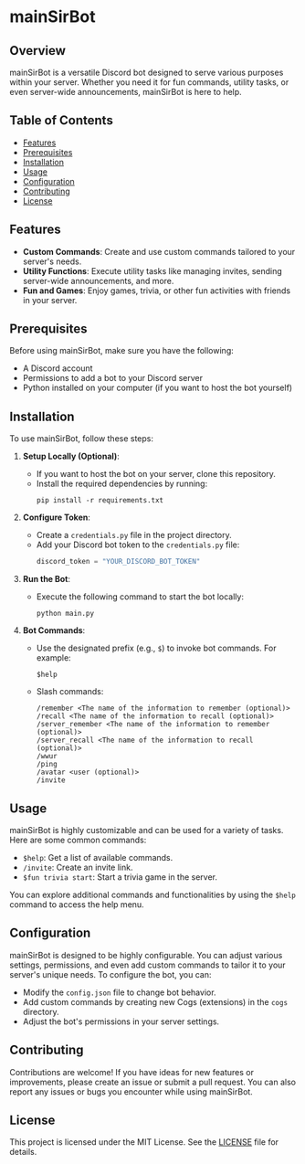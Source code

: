 # mainSirBot

## Overview

mainSirBot is a versatile Discord bot designed to serve various purposes within your server. Whether you need it for fun commands, utility tasks, or even server-wide announcements, mainSirBot is here to help.

## Table of Contents

- [Features](#features)
- [Prerequisites](#prerequisites)
- [Installation](#installation)
- [Usage](#usage)
- [Configuration](#configuration)
- [Contributing](#contributing)
- [License](#license)

## Features

- **Custom Commands**: Create and use custom commands tailored to your server's needs.
- **Utility Functions**: Execute utility tasks like managing invites, sending server-wide announcements, and more.
- **Fun and Games**: Enjoy games, trivia, or other fun activities with friends in your server.

## Prerequisites

Before using mainSirBot, make sure you have the following:

- A Discord account
- Permissions to add a bot to your Discord server
- Python installed on your computer (if you want to host the bot yourself)

## Installation

To use mainSirBot, follow these steps:


1. **Setup Locally (Optional)**:
   - If you want to host the bot on your server, clone this repository.
   - Install the required dependencies by running:
     ```shell
     pip install -r requirements.txt
     ```

2. **Configure Token**:
   - Create a `credentials.py` file in the project directory.
   - Add your Discord bot token to the `credentials.py` file:
     ```python
     discord_token = "YOUR_DISCORD_BOT_TOKEN"
     ```

3. **Run the Bot**:
   - Execute the following command to start the bot locally:
     ```shell
     python main.py
     ```

4. **Bot Commands**:
   - Use the designated prefix (e.g., `$`) to invoke bot commands. For example:
     ```
     $help
     ```
   - Slash commands:
     ```
     /remember <The name of the information to remember (optional)>
     /recall <The name of the information to recall (optional)>
     /server_remember <The name of the information to remember (optional)>
     /server_recall <The name of the information to recall (optional)>
     /wwur
     /ping
     /avatar <user (optional)>
     /invite
     ```

## Usage

mainSirBot is highly customizable and can be used for a variety of tasks. Here are some common commands:

- `$help`: Get a list of available commands.
- `/invite`: Create an invite link.
- `$fun trivia start`: Start a trivia game in the server.

You can explore additional commands and functionalities by using the `$help` command to access the help menu.

## Configuration

mainSirBot is designed to be highly configurable. You can adjust various settings, permissions, and even add custom commands to tailor it to your server's unique needs. To configure the bot, you can:

- Modify the `config.json` file to change bot behavior.
- Add custom commands by creating new Cogs (extensions) in the `cogs` directory.
- Adjust the bot's permissions in your server settings.

## Contributing

Contributions are welcome! If you have ideas for new features or improvements, please create an issue or submit a pull request. You can also report any issues or bugs you encounter while using mainSirBot.

## License

This project is licensed under the MIT License. See the [LICENSE](LICENSE) file for details.
